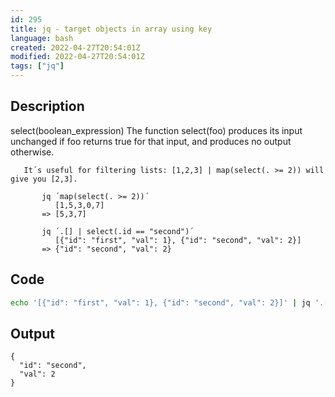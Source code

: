 ```yaml
---
id: 295
title: jq - target objects in array using key
language: bash
created: 2022-04-27T20:54:01Z
modified: 2022-04-27T20:54:01Z
tags: ["jq"]
---
```


## Description

   select(boolean_expression)
       The function select(foo) produces its input unchanged if foo returns true for that input, and produces no output otherwise.

       It´s useful for filtering lists: [1,2,3] | map(select(. >= 2)) will give you [2,3].

           jq ´map(select(. >= 2))´
              [1,5,3,0,7]
           => [5,3,7]

           jq ´.[] | select(.id == "second")´
              [{"id": "first", "val": 1}, {"id": "second", "val": 2}]
           => {"id": "second", "val": 2}

## Code

```bash
echo '[{"id": "first", "val": 1}, {"id": "second", "val": 2}]' | jq '.[] | select(.id == "second")'
```

## Output

```
{
  "id": "second",
  "val": 2
}
```

<!-- end -->

